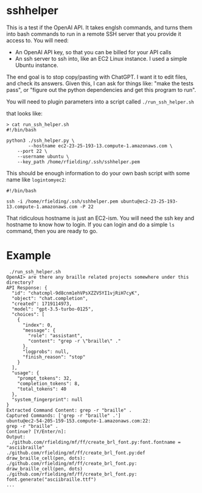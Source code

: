sshhelper
=========

This is a test if the OpenAI API. It takes englsh commands, and turns them into bash commands to run in a remote SSH server that you provide it access to.  You will need:

- An OpenAI API key, so that you can be billed for your API calls
- An ssh server to ssh into, like an EC2 Linux instance. I used a simple Ubuntu instance.

The end goal is to stop copy/pasting with ChatGPT. I want it to edit files, and check its answers.  Given this, I can ask for things like: "make the tests pass", or "figure out the python dependencies and get this program to run".

You will need to plugin parameters into a script called `./run_ssh_helper.sh`

that looks like:

```
> cat run_ssh_helper.sh 
#!/bin/bash

python3 ./ssh_helper.py \
       	--hostname ec2-23-25-193-13.compute-1.amazonaws.com \
	--port 22 \
	--username ubuntu \
	--key_path /home/rfielding/.ssh/sshhelper.pem 
```

This should be enough information to do your own bash script with some name like `logintomyec2`:

```
#!/bin/bash

ssh -i /home/rfielding/.ssh/sshhelper.pem ubuntu@ec2-23-25-193-13.compute-1.amazonaws.com -P 22
```

That ridiculous hostname is just an EC2-ism. You will need the ssh key and hostname to know how to login. If you can login and do a simple `ls` command, then you are ready to go.

Example
===========


```
 ./run_ssh_helper.sh 
OpenAI> are there any braille related projects somewhere under this directory?
API Response: {
  "id": "chatcmpl-9d8cnm1ehVPsXZZV5YI1vjRiH7cyK",
  "object": "chat.completion",
  "created": 1719114973,
  "model": "gpt-3.5-turbo-0125",
  "choices": [
    {
      "index": 0,
      "message": {
        "role": "assistant",
        "content": "grep -r \"braille\" ."
      },
      "logprobs": null,
      "finish_reason": "stop"
    }
  ],
  "usage": {
    "prompt_tokens": 32,
    "completion_tokens": 8,
    "total_tokens": 40
  },
  "system_fingerprint": null
}
Extracted Command Content: grep -r "braille" .
Captured Commands: ['grep -r "braille" .']
ubuntu@ec2-54-205-159-153.compute-1.amazonaws.com:22:
grep -r "braille" .
Continue? [Y/Enter/n]: 
Output:
 ./github.com/rfielding/mf/ff/create_brl_font.py:font.fontname = "asciibraille"
./github.com/rfielding/mf/ff/create_brl_font.py:def draw_braille_cell(pen, dots):
./github.com/rfielding/mf/ff/create_brl_font.py:    draw_braille_cell(pen, dots)
./github.com/rfielding/mf/ff/create_brl_font.py:    font.generate("asciibraille.ttf")
...
```
			


	
